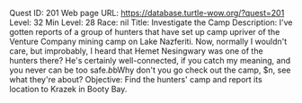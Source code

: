 Quest ID: 201
Web page URL: https://database.turtle-wow.org/?quest=201
Level: 32
Min Level: 28
Race: nil
Title: Investigate the Camp
Description: I've gotten reports of a group of hunters that have set up camp upriver of the Venture Company mining camp on Lake Nazferiti. Now, normally I wouldn't care, but improbably, I heard that Hemet Nesingwary was one of the hunters there? He's certainly well-connected, if you catch my meaning, and you never can be too safe.$b$bWhy don't you go check out the camp, $n, see what they're about?
Objective: Find the hunters' camp and report its location to Krazek in Booty Bay.
